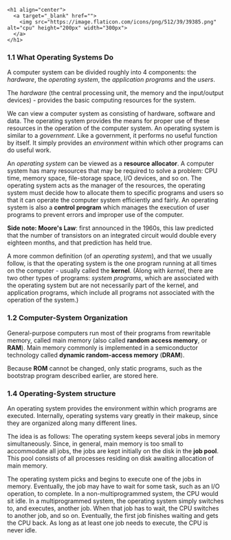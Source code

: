 ```
<h1 align="center">
  <a target="_blank" href="">
    <img src="https://image.flaticon.com/icons/png/512/39/39385.png" alt="cpu" height="200px" width="300px">
  </a>
</h1>
```



### 1.1  What Operating Systems Do

A computer system can be divided roughly into 4 components: the *hardware*, the *operating system*, the *application programs* and the *users*.

The *hardware* (the central processing unit, the memory and the input/output devices) - provides the basic computing resources for the system.

We can view a computer system as consisting of hardware, software and data. The operating system provides the means for proper use of these resources in the operation of the computer system. An operating system is similar to a *government*. Like a government, it performs no useful function by itself. It simply provides an *environment* within which other programs can do useful work.

An *operating system* can be viewed as a **resource allocator**. A computer system has many resources that may be required to solve a problem: CPU time, memory space, file-storage space, I/O devices, and so on. The operating system acts as the manager of the resources, the operating system must decide how to allocate them to specific programs and users so that it can operate the computer system efficiently and fairly. An operating system is also a **control program** which manages the execution of user programs to prevent errors and improper use of the computer. 

**Side note: Moore's Law**: first announced in the 1960s, this law predicted that the number of transistors on an integrated circuit would double every eighteen months, and that prediction has held true.

A more common definition (of an *operating system*), and that we usually follow, is that the operating system is the one program running at all times on the computer - usually called the **kernel**. (Along with *kernel*, there are two other types of programs: *system programs*, which are associated with the operating system but are not necessarily part of the kernel, and application programs, which include all programs not associated with the operation of the system.)

### 1.2  Computer-System Organization

General-purpose computers run most of their programs from rewritable memory, called main memory (also called **random access memory**, or **RAM**). Main memory commonly is implemented in a semiconductor technology called **dynamic random-access memory** (**DRAM**).

Because **ROM** cannot be changed, only static programs, such as the bootstrap program described earlier, are stored here.

### 1.4 Operating-System structure

An operating system provides the environment within which programs are executed. Internally, operating systems vary greatly in their makeup, since they are organized along many different lines.

The idea is as follows: The operating system keeps several jobs in memory simultaneously. Since, in general, main memory is too small to accommodate all jobs, the jobs are kept initially on the disk in the **job pool**. This pool consists of all processes residing on disk awaiting allocation of main memory.

The operating system picks and begins to execute one of the jobs in memory. Eventually, the job may have to wait for some task, such as an I/O operation, to complete. In a non-multiprogrammed system, the CPU would sit idle. In a multiprogrammed system, the operating system simply switches to, and executes, another job. When that job has to wait, the CPU switches to another job, and so on. Eventually, the first job finishes waiting and gets the CPU back. As long as at least one job needs to execute, the CPU is never idle.

